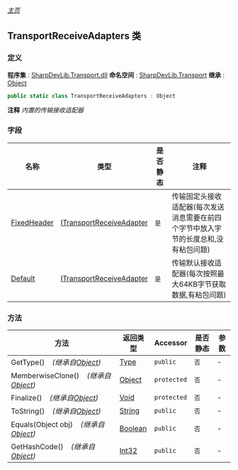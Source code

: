 ###### [主页](./Index.md "主页")
## TransportReceiveAdapters 类
### 定义
**程序集** : [SharpDevLib.Transport.dll](./SharpDevLib.Transport.assembly.md "SharpDevLib.Transport.dll")
**命名空间** : [SharpDevLib.Transport](./SharpDevLib.Transport.namespace.md "SharpDevLib.Transport")
**继承** : [Object](https://learn.microsoft.com/en-us/dotnet/api/system.object "Object")
``` csharp
public static class TransportReceiveAdapters : Object
```
**注释**
*内置的传输接收适配器*

### 字段
|名称|类型|是否静态|注释|
|---|---|---|---|
|[FixedHeader](./SharpDevLib.Transport.TransportReceiveAdapters.FixedHeader.md "FixedHeader")|[ITransportReceiveAdapter](./SharpDevLib.Transport.ITransportReceiveAdapter.md "ITransportReceiveAdapter")|`是`|传输固定头接收适配器(每次发送消息需要在前四个字节中放入字节的长度总和,没有粘包问题)|
|[Default](./SharpDevLib.Transport.TransportReceiveAdapters.Default.md "Default")|[ITransportReceiveAdapter](./SharpDevLib.Transport.ITransportReceiveAdapter.md "ITransportReceiveAdapter")|`是`|传输默认接收适配器(每次按照最大64KB字节获取数据,有粘包问题)|

### 方法
|方法|返回类型|Accessor|是否静态|参数|
|---|---|---|---|---|
|GetType()&nbsp;&nbsp;&nbsp;&nbsp;*(继承自[Object](https://learn.microsoft.com/en-us/dotnet/api/system.object "Object"))*|[Type](https://learn.microsoft.com/en-us/dotnet/api/system.type "Type")|`public`|`否`|-|
|MemberwiseClone()&nbsp;&nbsp;&nbsp;&nbsp;*(继承自[Object](https://learn.microsoft.com/en-us/dotnet/api/system.object "Object"))*|[Object](https://learn.microsoft.com/en-us/dotnet/api/system.object "Object")|`protected`|`否`|-|
|Finalize()&nbsp;&nbsp;&nbsp;&nbsp;*(继承自[Object](https://learn.microsoft.com/en-us/dotnet/api/system.object "Object"))*|[Void](https://learn.microsoft.com/en-us/dotnet/api/system.void "Void")|`protected`|`否`|-|
|ToString()&nbsp;&nbsp;&nbsp;&nbsp;*(继承自[Object](https://learn.microsoft.com/en-us/dotnet/api/system.object "Object"))*|[String](https://learn.microsoft.com/en-us/dotnet/api/system.string "String")|`public`|`否`|-|
|Equals(Object obj)&nbsp;&nbsp;&nbsp;&nbsp;*(继承自[Object](https://learn.microsoft.com/en-us/dotnet/api/system.object "Object"))*|[Boolean](https://learn.microsoft.com/en-us/dotnet/api/system.boolean "Boolean")|`public`|`否`|-|
|GetHashCode()&nbsp;&nbsp;&nbsp;&nbsp;*(继承自[Object](https://learn.microsoft.com/en-us/dotnet/api/system.object "Object"))*|[Int32](https://learn.microsoft.com/en-us/dotnet/api/system.int32 "Int32")|`public`|`否`|-|

